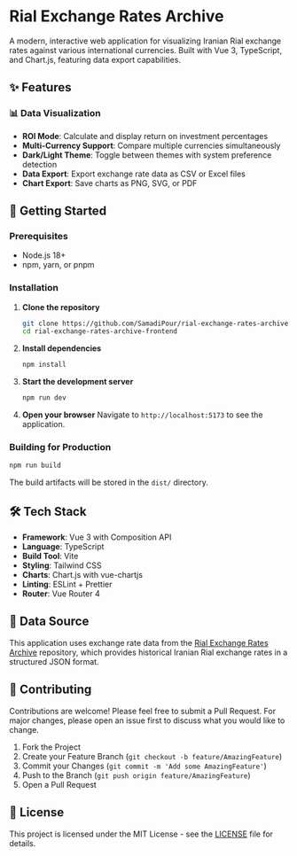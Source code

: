 # Rial Exchange Rates Archive

A modern, interactive web application for visualizing Iranian Rial exchange rates against various international
currencies. Built with Vue 3, TypeScript, and Chart.js, featuring data export capabilities.

## ✨ Features

### 📊 Data Visualization

- **ROI Mode**: Calculate and display return on investment percentages
- **Multi-Currency Support**: Compare multiple currencies simultaneously
- **Dark/Light Theme**: Toggle between themes with system preference detection
- **Data Export**: Export exchange rate data as CSV or Excel files
- **Chart Export**: Save charts as PNG, SVG, or PDF

## 🚀 Getting Started

### Prerequisites
- Node.js 18+
- npm, yarn, or pnpm

### Installation

1. **Clone the repository**
   ```bash
   git clone https://github.com/SamadiPour/rial-exchange-rates-archive-frontend.git
   cd rial-exchange-rates-archive-frontend
   ```

2. **Install dependencies**
   ```bash
   npm install
   ```

3. **Start the development server**
   ```bash
   npm run dev
   ```

4. **Open your browser**
   Navigate to `http://localhost:5173` to see the application.

### Building for Production

```bash
npm run build
```

The build artifacts will be stored in the `dist/` directory.

## 🛠 Tech Stack

- **Framework**: Vue 3 with Composition API
- **Language**: TypeScript
- **Build Tool**: Vite
- **Styling**: Tailwind CSS
- **Charts**: Chart.js with vue-chartjs
- **Linting**: ESLint + Prettier
- **Router**: Vue Router 4

## 🔗 Data Source

This application uses exchange rate data from
the [Rial Exchange Rates Archive](https://github.com/SamadiPour/rial-exchange-rates-archive) repository, which provides
historical Iranian Rial exchange rates in a structured JSON format.

## 🤝 Contributing

Contributions are welcome! Please feel free to submit a Pull Request. For major changes, please open an issue first to
discuss what you would like to change.

1. Fork the Project
2. Create your Feature Branch (`git checkout -b feature/AmazingFeature`)
3. Commit your Changes (`git commit -m 'Add some AmazingFeature'`)
4. Push to the Branch (`git push origin feature/AmazingFeature`)
5. Open a Pull Request

## 📄 License

This project is licensed under the MIT License - see the [LICENSE](LICENSE) file for details.
